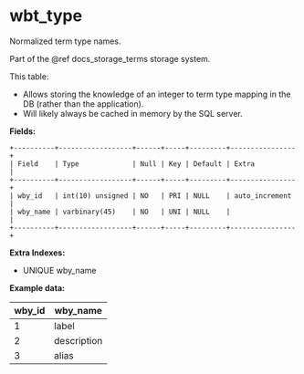 # wbt_type

Normalized term type names.

Part of the @ref docs_storage_terms storage system.

This table:
 - Allows storing the knowledge of an integer to term type mapping in the DB (rather than the application).
 - Will likely always be cached in memory by the SQL server.

**Fields:**

```
+----------+------------------+------+-----+---------+----------------+
| Field    | Type             | Null | Key | Default | Extra          |
+----------+------------------+------+-----+---------+----------------+
| wby_id   | int(10) unsigned | NO   | PRI | NULL    | auto_increment |
| wby_name | varbinary(45)    | NO   | UNI | NULL    |                |
+----------+------------------+------+-----+---------+----------------+
```


**Extra Indexes:**
 - UNIQUE wby_name

**Example data:**

| wby_id | wby_name    |
| -------| ----------- |
| 1      | label       |
| 2      | description |
| 3      | alias       |
